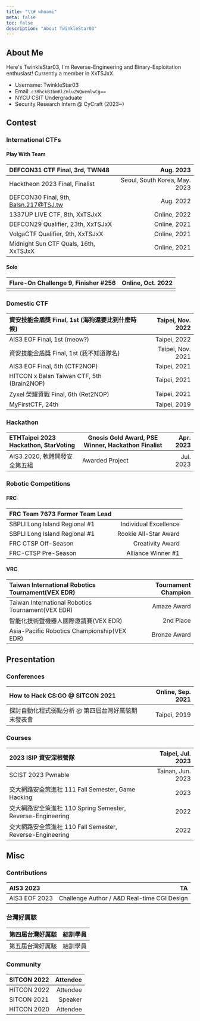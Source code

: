 ```yaml
---
title: "\\# whoami"
meta: false
toc: false
description: "About TwinkleStar03"
---
```


## About Me
Here's TwinkleStar03, I'm Reverse-Engineering and Binary-Exploitation enthusiast! Currently a member in XxTSJxX.
- Username: TwinkleStar03
- Email: `c3RhckB1bmRlZmluZWQuemlwCg==`  
- NYCU CSIT Undergraduate
- Security Research Intern @ CyCraft (2023~)

## Contest
### International CTFs
#### Play With Team
| DEFCON31 CTF Final, 3rd, TWN48 | Aug. 2023 |
|:---------------------------------------------------------------- | ------------------------:|
| Hacktheon 2023 Final, Finalist | Seoul, South Korea, May. 2023 |
| DEFCON30 Final, 9th, Balsn.217@TSJ.tw |  Aug. 2022 |
| 1337UP LIVE CTF, 8th, XxTSJxX | Online, 2022 |
| DEFCON29 Qualifier, 23th, XxTSJxX | Online, 2021 |
| VolgaCTF Qualifier, 9th, XxTSJxX | Online, 2021 |
| Midnight Sun CTF Quals, 16th, XxTSJxX | Online, 2021 |

#### Solo
| Flare-On Challenge 9, Finisher #256 | Online, Oct. 2022 |
|:---------------------------------------------------------------- | ------------------------:|
| | |

### Domestic CTF
| 資安技能金盾獎 Final, 1st (海狗還要比到什麼時候) | Taipei, Nov. 2022 |
|:---------------------------------------------------------------- | ------------------------:|
| AIS3 EOF Final, 1st (meow?) | Taipei, 2022  |
| 資安技能金盾獎 Final, 1st (我不知道隊名) | Taipei, Nov. 2021 |
| AIS3 EOF Final, 5th (CTF2NOP) | Taipei, 2021 |
| HITCON x Balsn Taiwan CTF, 5th (Brain2NOP) | Taipei, 2021 |
| Zyxel 榮耀資戰 Final, 6th (Ret2NOP) | Taipei, 2021 |
| MyFirstCTF, 24th | Taipei, 2019 |

### Hackathon
| ETHTaipei 2023 Hackathon, StarVoting | Gnosis Gold Award, PSE Winner, Hackathon Finalist | Apr. 2023 |
|:---------------------------------------------------------------- | ------------ | ------------------------:|
| AIS3 2020, 軟體開發安全第五組 | Awarded Project | Jul. 2023 |

### Robotic Competitions

#### FRC
| FRC Team 7673 Former Team Lead |  |
|:---------------------------------------------------------------- | ------------------------:|
| SBPLI Long Island Regional #1 | Individual Excellence |
| SBPLI Long Island Regional #1 | Rookie All-Star Award |
| FRC CTSP Off-Season | Creativity Award |
| FRC-CTSP Pre-Season | Alliance Winner #1 |

#### VRC
| Taiwan International Robotics Tournament(VEX EDR) | Tournament Champion |
|:---------------------------------------------------------------- | ------------------------:|
| Taiwan International Robotics Tournament(VEX EDR) | Amaze Award |
| 智能化技術暨機器人國際邀請賽(VEX EDR) | 2nd Place |
| Asia-Pacific Robotics Championship(VEX EDR) | Bronze Award |

## Presentation
### Conferences
| How to Hack CS:GO @ SITCON 2021 | Online, Sep. 2021  |
|:---------------------------------------------------------------- | ------------------------:|
| 探討自動化程式弱點分析 @ 第四屆台灣好厲駭期末發表會 | Taipei, 2019 |

### Courses
| 2023 ISIP 資安深根營隊 | Taipei, Jul. 2023 |
|:---------------------------------------------------------------- | ------------------------:|
| SCIST 2023 Pwnable | Tainan, Jun. 2023 |
| 交大網路安全策進社 111 Fall Semester, Game Hacking | 2023 | 
| 交大網路安全策進社 110 Spring Semester, Reverse-Engineering | 2022 |
| 交大網路安全策進社 110 Fall Semester, Reverse-Engineering | 2022 | 

## Misc
### Contributions
| AIS3 2023 | TA |
|:---------------------------------------------------------------- | ------------------------:|
| AIS3 EOF 2023 | Challenge Author / A&D Real-time CGI Design |

### 台灣好厲駭
| 第四屆台灣好厲駭 | 結訓學員 |
|:---------------------------------------------------------------- | ------------------------:|
| 第五屆台灣好厲駭 | 結訓學員 |

### Community
| SITCON 2022 | Attendee |
|:---------------------------------------------------------------- | ------------------------:|
| HITCON 2022 | Attendee |
| SITCON 2021 | Speaker |
| HITCON 2020 | Attendee |
